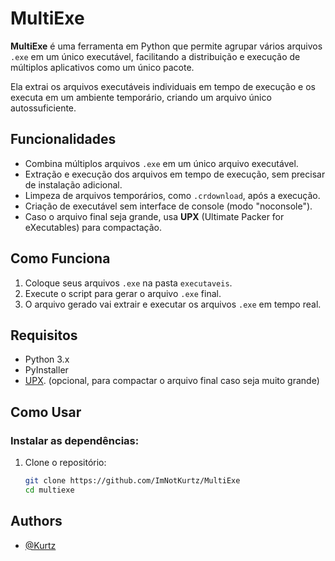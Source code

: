 # MultiExe

**MultiExe** é uma ferramenta em Python que permite agrupar vários arquivos `.exe` em um único executável, facilitando a distribuição e execução de múltiplos aplicativos como um único pacote. 

Ela extrai os arquivos executáveis individuais em tempo de execução e os executa em um ambiente temporário, criando um arquivo único autossuficiente.

## Funcionalidades

- Combina múltiplos arquivos `.exe` em um único arquivo executável.
- Extração e execução dos arquivos em tempo de execução, sem precisar de instalação adicional.
- Limpeza de arquivos temporários, como `.crdownload`, após a execução.
- Criação de executável sem interface de console (modo "noconsole").
- Caso o arquivo final seja grande, usa **UPX** (Ultimate Packer for eXecutables) para compactação.

## Como Funciona

1. Coloque seus arquivos `.exe` na pasta `executaveis`.
2. Execute o script para gerar o arquivo `.exe` final.
3. O arquivo gerado vai extrair e executar os arquivos `.exe` em tempo real.

## Requisitos

- Python 3.x
- PyInstaller
- [UPX](https://github.com/upx/upx/releases/). (opcional, para compactar o arquivo final caso seja muito grande)

## Como Usar

### Instalar as dependências:

1. Clone o repositório:
   ```bash
   git clone https://github.com/ImNotKurtz/MultiExe
   cd multiexe

## Authors

- [@Kurtz](https://github.com/ImNotKurtz)


